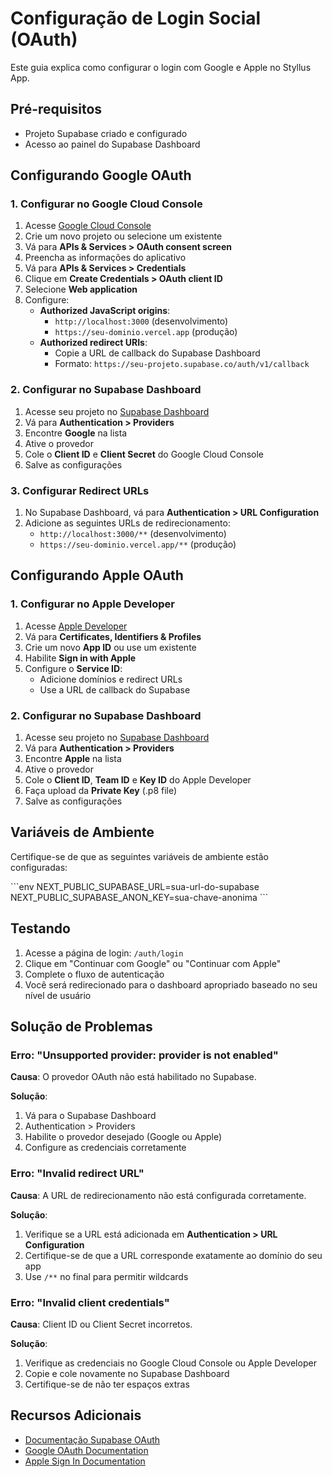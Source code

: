 # Configuração de Login Social (OAuth)

Este guia explica como configurar o login com Google e Apple no Styllus App.

## Pré-requisitos

- Projeto Supabase criado e configurado
- Acesso ao painel do Supabase Dashboard

## Configurando Google OAuth

### 1. Configurar no Google Cloud Console

1. Acesse [Google Cloud Console](https://console.cloud.google.com/)
2. Crie um novo projeto ou selecione um existente
3. Vá para **APIs & Services > OAuth consent screen**
4. Preencha as informações do aplicativo
5. Vá para **APIs & Services > Credentials**
6. Clique em **Create Credentials > OAuth client ID**
7. Selecione **Web application**
8. Configure:
   - **Authorized JavaScript origins**: 
     - `http://localhost:3000` (desenvolvimento)
     - `https://seu-dominio.vercel.app` (produção)
   - **Authorized redirect URIs**:
     - Copie a URL de callback do Supabase Dashboard
     - Formato: `https://seu-projeto.supabase.co/auth/v1/callback`

### 2. Configurar no Supabase Dashboard

1. Acesse seu projeto no [Supabase Dashboard](https://supabase.com/dashboard)
2. Vá para **Authentication > Providers**
3. Encontre **Google** na lista
4. Ative o provedor
5. Cole o **Client ID** e **Client Secret** do Google Cloud Console
6. Salve as configurações

### 3. Configurar Redirect URLs

1. No Supabase Dashboard, vá para **Authentication > URL Configuration**
2. Adicione as seguintes URLs de redirecionamento:
   - `http://localhost:3000/**` (desenvolvimento)
   - `https://seu-dominio.vercel.app/**` (produção)

## Configurando Apple OAuth

### 1. Configurar no Apple Developer

1. Acesse [Apple Developer](https://developer.apple.com/)
2. Vá para **Certificates, Identifiers & Profiles**
3. Crie um novo **App ID** ou use um existente
4. Habilite **Sign in with Apple**
5. Configure o **Service ID**:
   - Adicione domínios e redirect URLs
   - Use a URL de callback do Supabase

### 2. Configurar no Supabase Dashboard

1. Acesse seu projeto no [Supabase Dashboard](https://supabase.com/dashboard)
2. Vá para **Authentication > Providers**
3. Encontre **Apple** na lista
4. Ative o provedor
5. Cole o **Client ID**, **Team ID** e **Key ID** do Apple Developer
6. Faça upload da **Private Key** (.p8 file)
7. Salve as configurações

## Variáveis de Ambiente

Certifique-se de que as seguintes variáveis de ambiente estão configuradas:

\`\`\`env
NEXT_PUBLIC_SUPABASE_URL=sua-url-do-supabase
NEXT_PUBLIC_SUPABASE_ANON_KEY=sua-chave-anonima
\`\`\`

## Testando

1. Acesse a página de login: `/auth/login`
2. Clique em "Continuar com Google" ou "Continuar com Apple"
3. Complete o fluxo de autenticação
4. Você será redirecionado para o dashboard apropriado baseado no seu nível de usuário

## Solução de Problemas

### Erro: "Unsupported provider: provider is not enabled"

**Causa**: O provedor OAuth não está habilitado no Supabase.

**Solução**: 
1. Vá para o Supabase Dashboard
2. Authentication > Providers
3. Habilite o provedor desejado (Google ou Apple)
4. Configure as credenciais corretamente

### Erro: "Invalid redirect URL"

**Causa**: A URL de redirecionamento não está configurada corretamente.

**Solução**:
1. Verifique se a URL está adicionada em **Authentication > URL Configuration**
2. Certifique-se de que a URL corresponde exatamente ao domínio do seu app
3. Use `/**` no final para permitir wildcards

### Erro: "Invalid client credentials"

**Causa**: Client ID ou Client Secret incorretos.

**Solução**:
1. Verifique as credenciais no Google Cloud Console ou Apple Developer
2. Copie e cole novamente no Supabase Dashboard
3. Certifique-se de não ter espaços extras

## Recursos Adicionais

- [Documentação Supabase OAuth](https://supabase.com/docs/guides/auth/social-login)
- [Google OAuth Documentation](https://developers.google.com/identity/protocols/oauth2)
- [Apple Sign In Documentation](https://developer.apple.com/sign-in-with-apple/)
